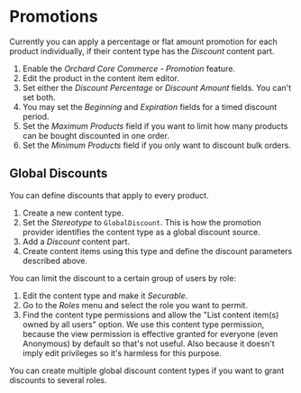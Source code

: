 # Promotions

Currently you can apply a percentage or flat amount promotion for each product individually, if their content type has the _Discount_ content part.

1. Enable the _Orchard Core Commerce - Promotion_ feature.
2. Edit the product in the content item editor.
3. Set either the _Discount Percentage_ or _Discount Amount_ fields. You can't set both.
4. You may set the _Beginning_ and _Expiration_ fields for a timed discount period.
5. Set the _Maximum Products_ field if you want to limit how many products can be bought discounted in one order.
6. Set the _Minimum Products_ field if you only want to discount bulk orders.

## Global Discounts

You can define discounts that apply to every product.

1. Create a new content type.
2. Set the _Stereotype_ to `GlobalDiscount`. This is how the promotion provider identifies the content type as a global discount source.
3. Add a _Discount_ content part.
4. Create content items using this type and define the discount parameters described above.

You can limit the discount to a certain group of users by role:
1. Edit the content type and make it _Securable_.
2. Go to the _Roles_ menu and select the role you want to permit.
3. Find the content type permissions and allow the "List content item(s) owned by all users" option. We use this content type permission, because the view permission is effective granted for everyone (even Anonymous) by default so that's not useful. Also because it doesn't imply edit privileges so it's harmless for this purpose.

You can create multiple global discount content types if you want to grant discounts to several roles.
